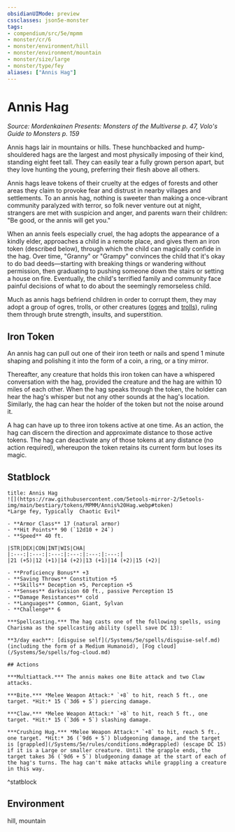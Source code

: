 ```yaml
---
obsidianUIMode: preview
cssclasses: json5e-monster
tags:
- compendium/src/5e/mpmm
- monster/cr/6
- monster/environment/hill
- monster/environment/mountain
- monster/size/large
- monster/type/fey
aliases: ["Annis Hag"]
---
```

# Annis Hag
*Source: Mordenkainen Presents: Monsters of the Multiverse p. 47, Volo's Guide to Monsters p. 159*  

Annis hags lair in mountains or hills. These hunchbacked and hump-shouldered hags are the largest and most physically imposing of their kind, standing eight feet tall. They can easily tear a fully grown person apart, but they love hunting the young, preferring their flesh above all others.

Annis hags leave tokens of their cruelty at the edges of forests and other areas they claim to provoke fear and distrust in nearby villages and settlements. To an annis hag, nothing is sweeter than making a once-vibrant community paralyzed with terror, so folk never venture out at night, strangers are met with suspicion and anger, and parents warn their children: "Be good, or the annis will get you."

When an annis feels especially cruel, the hag adopts the appearance of a kindly elder, approaches a child in a remote place, and gives them an iron token (described below), through which the child can magically confide in the hag. Over time, "Granny" or "Grampy" convinces the child that it's okay to do bad deeds—starting with breaking things or wandering without permission, then graduating to pushing someone down the stairs or setting a house on fire. Eventually, the child's terrified family and community face painful decisions of what to do about the seemingly remorseless child.

Much as annis hags befriend children in order to corrupt them, they may adopt a group of ogres, trolls, or other creatures ([ogres](/Systems/5e/bestiary/giant/ogre.md) and [trolls](/Systems/5e/bestiary/giant/troll.md)), ruling them through brute strength, insults, and superstition.

## Iron Token

An annis hag can pull out one of their iron teeth or nails and spend 1 minute shaping and polishing it into the form of a coin, a ring, or a tiny mirror.

Thereafter, any creature that holds this iron token can have a whispered conversation with the hag, provided the creature and the hag are within 10 miles of each other. When the hag speaks through the token, the holder can hear the hag's whisper but not any other sounds at the hag's location. Similarly, the hag can hear the holder of the token but not the noise around it.

A hag can have up to three iron tokens active at one time. As an action, the hag can discern the direction and approximate distance to those active tokens. The hag can deactivate any of those tokens at any distance (no action required), whereupon the token retains its current form but loses its magic.

## Statblock

```ad-statblock
title: Annis Hag
![](https://raw.githubusercontent.com/5etools-mirror-2/5etools-img/main/bestiary/tokens/MPMM/Annis%20Hag.webp#token)
*Large fey, Typically  Chaotic Evil*

- **Armor Class** 17 (natural armor)
- **Hit Points** 90 (`12d10 + 24`)
- **Speed** 40 ft.

|STR|DEX|CON|INT|WIS|CHA|
|:---:|:---:|:---:|:---:|:---:|:---:|
|21 (+5)|12 (+1)|14 (+2)|13 (+1)|14 (+2)|15 (+2)|

- **Proficiency Bonus** +3
- **Saving Throws** Constitution +5
- **Skills** Deception +5, Perception +5
- **Senses** darkvision 60 ft., passive Perception 15
- **Damage Resistances** cold
- **Languages** Common, Giant, Sylvan
- **Challenge** 6

***Spellcasting.*** The hag casts one of the following spells, using Charisma as the spellcasting ability (spell save DC 13):

**3/day each**: [disguise self](/Systems/5e/spells/disguise-self.md) (including the form of a Medium Humanoid), [Fog cloud](/Systems/5e/spells/fog-cloud.md)

## Actions

***Multiattack.*** The annis makes one Bite attack and two Claw attacks.

***Bite.*** *Melee Weapon Attack:* `+8` to hit, reach 5 ft., one target. *Hit:* 15 (`3d6 + 5`) piercing damage.

***Claw.*** *Melee Weapon Attack:* `+8` to hit, reach 5 ft., one target. *Hit:* 15 (`3d6 + 5`) slashing damage.

***Crushing Hug.*** *Melee Weapon Attack:* `+8` to hit, reach 5 ft., one target. *Hit:* 36 (`9d6 + 5`) bludgeoning damage, and the target is [grappled](/Systems/5e/rules/conditions.md#grappled) (escape DC 15) if it is a Large or smaller creature. Until the grapple ends, the target takes 36 (`9d6 + 5`) bludgeoning damage at the start of each of the hag's turns. The hag can't make attacks while grappling a creature in this way.
```
^statblock

## Environment

hill, mountain